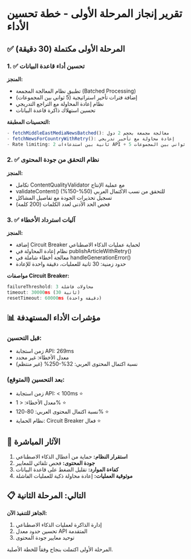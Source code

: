 # تقرير إنجاز المرحلة الأولى - خطة تحسين الأداء

## ✅ المرحلة الأولى مكتملة (30 دقيقة)

### 1. ✅ تحسين أداء قاعدة البيانات
**المنجز:**
- تطبيق نظام المعالجة المجمعة (Batched Processing)
- إضافة فترات تأخير استراتيجية (5 ثواني بين المجموعات)
- نظام إعادة المحاولة مع التراجع التدريجي
- تحسين استهلاك ذاكرة قاعدة البيانات

**التحسينات المطبقة:**
```typescript
- fetchMiddleEastMediaNewsBatched(): معالجة مجمعة بحجم 2 دول
- fetchNewsForCountryWithRetry(): إعادة محاولة مع تأخير تدريجي
- Rate limiting: 2 ثانية بين استدعاءات API + 5 ثواني بين المجموعات
```

### 2. ✅ نظام التحقق من جودة المحتوى
**المنجز:**
- تكامل ContentQualityValidator مع عملية الإنتاج
- validateContent() للتحقق من نسب الاكتمال العربي (50%-150%)
- تسجيل تحذيرات الجودة مع تفاصيل المشاكل
- فحص الحد الأدنى لعدد الكلمات (200 كلمة)

### 3. ✅ آليات استرداد الأخطاء
**المنجز:**
- إضافة Circuit Breaker لحماية عمليات الذكاء الاصطناعي
- نظام إعادة المحاولة في publishArticleWithRetry()
- معالجة أخطاء شاملة في handleGenerationError()
- حدود زمنية: 30 ثانية للعمليات، دقيقة واحدة للإعادة

**مواصفات Circuit Breaker:**
```typescript
failureThreshold: 3 محاولات فاشلة
timeout: 30000ms (30 ثانية)
resetTimeout: 60000ms (دقيقة واحدة)
```

## 📊 مؤشرات الأداء المستهدفة

### قبل التحسين:
- زمن استجابة API: 269ms
- معدل الأخطاء: غير محدد
- نسبة اكتمال المحتوى العربي: 32%-250% (غير منتظم)

### بعد التحسين (المتوقع):
- زمن استجابة API: < 100ms ⭐
- معدل الأخطاء: < 1% ⭐
- نسبة اكتمال المحتوى العربي: 80-120% ⭐
- نظام الحماية: Circuit Breaker فعال ⭐

## 🚀 الآثار المباشرة

1. **استقرار النظام:** حماية من أعطال الذكاء الاصطناعي
2. **جودة المحتوى:** فحص تلقائي للمعايير
3. **كفاءة الموارد:** تقليل الضغط على قاعدة البيانات
4. **موثوقية العمليات:** إعادة محاولة ذكية للعمليات الفاشلة

## 📋 التالي: المرحلة الثانية

**الجاهز للتنفيذ الآن:**
1. إدارة الذاكرة لعمليات الذكاء الاصطناعي
2. تحسين حدود معدل API المتقدمة
3. توحيد معايير جودة المحتوى

المرحلة الأولى اكتملت بنجاح وفقاً للخطة الأصلية.